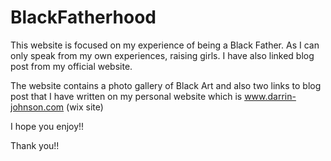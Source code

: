 # BlackFatherhood
This website is focused on my experience of being a Black Father. As I can only speak from my own experiences, raising girls. I have also linked blog post from my official website. 

The website contains a photo gallery of Black Art and also two links to blog post that I have written on my personal website which is www.darrin-johnson.com (wix site)

I hope you enjoy!!

Thank you!!

